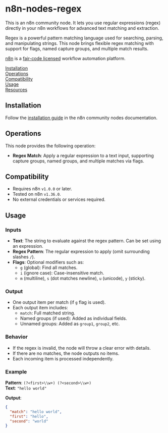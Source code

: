 # n8n-nodes-regex

This is an n8n community node. It lets you use regular expressions (regex) directly in your n8n workflows for advanced text matching and extraction.

Regex is a powerful pattern matching language used for searching, parsing, and manipulating strings. This node brings flexible regex matching with support for flags, named capture groups, and multiple match results.

[n8n](https://n8n.io/) is a [fair-code licensed](https://docs.n8n.io/reference/license/) workflow automation platform.

[Installation](#installation)  
[Operations](#operations)  
[Compatibility](#compatibility)  
[Usage](#usage)  
[Resources](#resources)  

## Installation

Follow the [installation guide](https://docs.n8n.io/integrations/community-nodes/installation/) in the n8n community nodes documentation.

## Operations

This node provides the following operation:

- **Regex Match**: Apply a regular expression to a text input, supporting capture groups, named groups, and multiple matches via flags.

## Compatibility

- Requires n8n `v1.0.0` or later.
- Tested on n8n `v1.36.0`.
- No external credentials or services required.

## Usage

### Inputs

- **Text**: The string to evaluate against the regex pattern. Can be set using an expression.
- **Regex Pattern**: The regular expression to apply (omit surrounding slashes `/`).
- **Flags**: Optional modifiers such as:
  - `g` (global): Find all matches.
  - `i` (ignore case): Case-insensitive match.
  - `m` (multiline), `s` (dot matches newline), `u` (unicode), `y` (sticky).

### Output

- One output item per match (if `g` flag is used).
- Each output item includes:
  - `match`: Full matched string.
  - Named groups (if used): Added as individual fields.
  - Unnamed groups: Added as `group1`, `group2`, etc.

### Behavior

- If the regex is invalid, the node will throw a clear error with details.
- If there are no matches, the node outputs no items.
- Each incoming item is processed independently.

### Example

**Pattern**: `(?<first>\\w+) (?<second>\\w+)`  
**Text**: `"hello world"`

**Output**:
```json
{
  "match": "hello world",
  "first": "hello",
  "second": "world"
}
